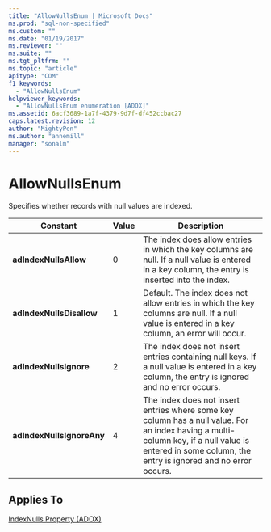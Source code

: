 ```yaml
---
title: "AllowNullsEnum | Microsoft Docs"
ms.prod: "sql-non-specified"
ms.custom: ""
ms.date: "01/19/2017"
ms.reviewer: ""
ms.suite: ""
ms.tgt_pltfrm: ""
ms.topic: "article"
apitype: "COM"
f1_keywords: 
  - "AllowNullsEnum"
helpviewer_keywords: 
  - "AllowNullsEnum enumeration [ADOX]"
ms.assetid: 6acf3689-1a7f-4379-9d7f-df452ccbac27
caps.latest.revision: 12
author: "MightyPen"
ms.author: "annemill"
manager: "sonalm"
---
```

# AllowNullsEnum
Specifies whether records with null values are indexed.  
  
|Constant|Value|Description|  
|--------------|-----------|-----------------|  
|**adIndexNullsAllow**|0|The index does allow entries in which the key columns are null. If a null value is entered in a key column, the entry is inserted into the index.|  
|**adIndexNullsDisallow**|1|Default. The index does not allow entries in which the key columns are null. If a null value is entered in a key column, an error will occur.|  
|**adIndexNullsIgnore**|2|The index does not insert entries containing null keys. If a null value is entered in a key column, the entry is ignored and no error occurs.|  
|**adIndexNullsIgnoreAny**|4|The index does not insert entries where some key column has a null value. For an index having a multi-column key, if a null value is entered in some column, the entry is ignored and no error occurs.|  
  
## Applies To  
 [IndexNulls Property (ADOX)](../../../ado/reference/adox-api/indexnulls-property-adox.md)